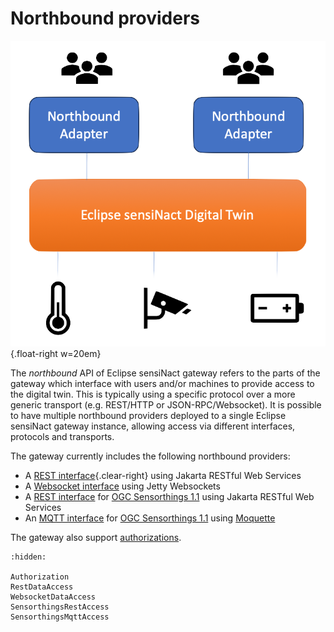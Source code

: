 # Northbound providers

![Users using Northbound providers to communicate with the Eclipse sensiNact Digital Twin](../_static/northbound/northbound-provider-white.png){.float-right w=20em}

The *northbound* API of Eclipse sensiNact gateway refers to the parts of the gateway which interface with users and/or machines to provide access to the digital twin. This is typically using a specific protocol over a more generic transport (e.g. REST/HTTP or JSON-RPC/Websocket). It is possible to have multiple northbound providers deployed to a single Eclipse sensiNact gateway instance, allowing access via different interfaces, protocols and transports.

<p class="clear-right"/>

The gateway currently includes the following northbound providers:

* A [REST interface](RestDataAccess.md){.clear-right} using Jakarta RESTful Web Services
* A [Websocket interface](WebsocketDataAccess.md) using Jetty Websockets
* A [REST interface](SensorthingsRestAccess.md) for [OGC Sensorthings 1.1](https://docs.ogc.org/is/18-088/18-088.html#sensorthings-serviceinterface) using Jakarta RESTful Web Services
* An [MQTT interface](SensorthingsMqttAccess.md) for [OGC Sensorthings 1.1](https://docs.ogc.org/is/18-088/18-088.html#receive-mqtt-subscribe) using [Moquette](https://github.com/moquette-io/moquette)

The gateway also support [authorizations](Authorization.md).


```{toctree}
:hidden:

Authorization
RestDataAccess
WebsocketDataAccess
SensorthingsRestAccess
SensorthingsMqttAccess
```
